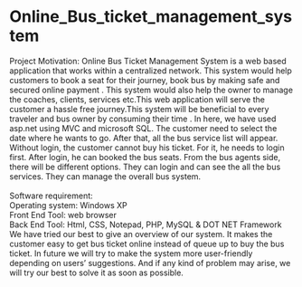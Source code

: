 # Online_Bus_ticket_management_system
Project Motivation:
Online Bus Ticket Management System is a web based application that works within a centralized network. This system would help customers to book a seat for their journey, book bus by making safe and secured online payment . This system would also help the owner to manage the coaches, clients, services etc.This web application will serve the customer a hassle free journey.This system will be beneficial to every traveler and bus owner by consuming their time .
In here, we have used asp.net using MVC and microsoft SQL. The customer need to select the date where he wants to go. After that, all the bus service list will appear. Without login, the customer cannot buy his ticket. For it, he needs to login first. After login, he can booked the bus seats. From the bus agents side, there will be different options. They can login and can see the all the bus services. They can manage the overall bus system.<br><br>
Software requirement:<br>
  Operating system: Windows XP  <br>
  Front End Tool: web browser<br>
  Back End Tool: Html, CSS, Notepad, PHP, MySQL & DOT NET Framework<br>
We have tried our best to give an overview of our system. It makes the customer easy to get bus ticket online instead of queue up to buy the bus ticket. In future we will try to make the system more user-friendly depending on users’ suggestions. And if any kind of problem may arise, we will try our best to solve it as soon as possible. 

